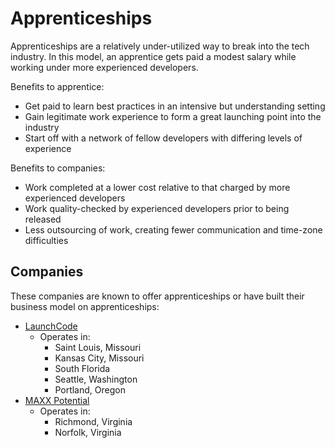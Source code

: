 # Apprenticeships

Apprenticeships are a relatively under-utilized way to break into the tech industry. In this model, an apprentice gets paid a modest salary while working under more experienced developers.

Benefits to apprentice:

* Get paid to learn best practices in an intensive but understanding setting
* Gain legitimate work experience to form a great launching point into the industry
* Start off with a network of fellow developers with differing levels of experience

Benefits to companies:

* Work completed at a lower cost relative to that charged by more experienced developers
* Work quality-checked by experienced developers prior to being released
* Less outsourcing of work, creating fewer communication and time-zone difficulties

## Companies

These companies are known to offer apprenticeships or have built their business model on apprenticeships:

* [LaunchCode](https://www.launchcode.org/)
  * Operates in:
    * Saint Louis, Missouri
    * Kansas City, Missouri
    * South Florida
    * Seattle, Washington
    * Portland, Oregon
* [MAXX Potential](https://maxxpotential.com/)
  * Operates in:
    * Richmond, Virginia
    * Norfolk, Virginia




